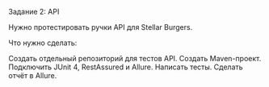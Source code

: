 Задание 2: API

Нужно протестировать ручки API для Stellar Burgers.

Что нужно сделать:

Создать отдельный репозиторий для тестов API.
Создать Maven-проект.
Подключить JUnit 4, RestAssured и Allure.
Написать тесты.
Сделать отчёт в Allure.
 
